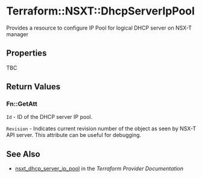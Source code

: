 # Terraform::NSXT::DhcpServerIpPool

Provides a resource to configure IP Pool for logical DHCP server on NSX-T manager

## Properties

TBC

## Return Values

### Fn::GetAtt

`Id` - ID of the DHCP server IP pool.

`Revision` - Indicates current revision number of the object as seen by NSX-T API server. This attribute can be useful for debugging.

## See Also

* [nsxt_dhcp_server_ip_pool](https://www.terraform.io/docs/providers/nsxt/r/dhcp_server_ip_pool.html) in the _Terraform Provider Documentation_